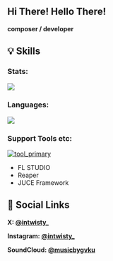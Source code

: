 <!--
**bygaku/bygaku** is a ✨ _special_ ✨ repository because its `README.md` (this file) appears on your GitHub profile.

Here are some ideas to get you started:

- 🔭 I’m currently working on ...
- 🌱 I’m currently learning ...
- 👯 I’m looking to collaborate on ...
- 🤔 I’m looking for help with ...
- 💬 Ask me about ...
- 📫 How to reach me: ...
- 😄 Pronouns: ...
- ⚡ Fun fact: ...
-->
## Hi There! Hello There!
**composer / developer**

## 💡 Skills
### Stats:
![](http://github-profile-summary-cards.vercel.app/api/cards/profile-details?username=bygaku&theme=gruvbox)

### Languages:
![](https://github-readme-stats.vercel.app/api/top-langs?username=bygaku&theme=gruvbox&count_private=true&hide_progress=true&hide_border=true)

### Support Tools etc:
[![tool_primary](https://skillicons.dev/icons?i=cmake,vscode,visualstudio,powershell,vim,git,unity,ps,ai)](https://skillicons.dev)

- FL STUDIO
- Reaper
- JUCE Framework

## 🔗 Social Links

**X: [@intwisty_](https://x.com/intwisty_/)**

**Instagram: [@intwisty_](https://www.instagram.com/intwisty_/)**

**SoundCloud: [@musicbygvku](https://soundcloud.com/musicbygvku/)**
